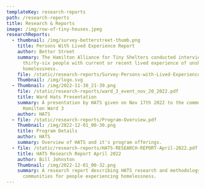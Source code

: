 ```yaml
---
templateKey: research-reports
path: /research-reports
title: Research & Reports
image: /img/row-of-tiny-houses.jpeg
researchReports:
  - thumbnail: /img/survey-betterstreet-thumb.png
    title: Persons With Lived Experience Report
    author: Better Street
    summary: The Hamilton Alliance for Tiny Shelters conducted interviews of
      thirty-six people with current or recent lived experience of unsheltered
      homelessness.
    file: /static/research-reports/Survey-Persons-with-Lived-Experience.pdf
    Thumbnail: /img/logo.svg
  - Thumbnail: /img/2022-11-30_21-39.png
    file: /static/research-reports/ward_3_event_nov_20_2022.pdf
    title: Ward Hats Presentation
    summary: A presentation by HATS given on Nov 17th 2022 to the community of
      Hamilton Ward 3
    author: HATS
  - file: /static/research-reports/Program-Overview.pdf
    Thumbnail: /img/2022-12-01_00-30.png
    title: Program Details
    author: HATS
    summary: Overview of HATS and it's program offerings.
  - file: /static/research-reports/HATS-RESEARCH-REPORT-April-2022.pdf
    title: HATS Research Report April 2022
    author: Bill Johnston
    Thumbnail: /img/2022-12-01_00-32.png
    summary: A research report describing HATS research and methodology around cabin
      communities for people experiencing homelessness.
---
```

